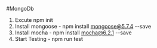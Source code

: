 #MongoDb
1. Excute npm init 
2. Install mongoose -  npm install mongoose@5.7.4 --save
3. Install mocha - npm install mocha@6.2.1 --save 
4. Start Testing - npm run test